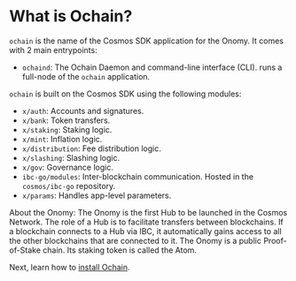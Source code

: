 <!--
order: 1
-->

# What is Ochain?

`ochain` is the name of the Cosmos SDK application for the Onomy. It comes with 2 main entrypoints:

- `ochaind`: The Ochain Daemon and command-line interface (CLI). runs a full-node of the `ochain` application.

`ochain` is built on the Cosmos SDK using the following modules:

- `x/auth`: Accounts and signatures.
- `x/bank`: Token transfers.
- `x/staking`: Staking logic.
- `x/mint`: Inflation logic.
- `x/distribution`: Fee distribution logic.
- `x/slashing`: Slashing logic.
- `x/gov`: Governance logic.
- `ibc-go/modules`: Inter-blockchain communication. Hosted in the `cosmos/ibc-go` repository. 
- `x/params`: Handles app-level parameters.

About the Onomy: The Onomy is the first Hub to be launched in the Cosmos Network. The role of a Hub is to facilitate transfers between blockchains. If a blockchain connects to a Hub via IBC, it automatically gains access to all the other blockchains that are connected to it. The Onomy is a public Proof-of-Stake chain. Its staking token is called the Atom.

Next, learn how to [install Ochain](./installation.md).
